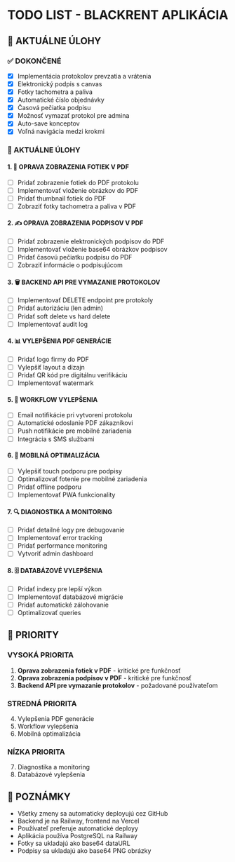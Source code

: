 # TODO LIST - BLACKRENT APLIKÁCIA

## 🚀 AKTUÁLNE ÚLOHY

### ✅ DOKONČENÉ
- [x] Implementácia protokolov prevzatia a vrátenia
- [x] Elektronický podpis s canvas
- [x] Fotky tachometra a paliva
- [x] Automatické číslo objednávky
- [x] Časová pečiatka podpisu
- [x] Možnosť vymazať protokol pre admina
- [x] Auto-save konceptov
- [x] Voľná navigácia medzi krokmi

### 🔧 AKTUÁLNE ÚLOHY

#### 1. 📸 OPRAVA ZOBRAZENIA FOTIEK V PDF
- [ ] Pridať zobrazenie fotiek do PDF protokolu
- [ ] Implementovať vloženie obrázkov do PDF
- [ ] Pridať thumbnail fotiek do PDF
- [ ] Zobraziť fotky tachometra a paliva v PDF

#### 2. ✍️ OPRAVA ZOBRAZENIA PODPISOV V PDF
- [ ] Pridať zobrazenie elektronických podpisov do PDF
- [ ] Implementovať vloženie base64 obrázkov podpisov
- [ ] Pridať časovú pečiatku podpisu do PDF
- [ ] Zobraziť informácie o podpisujúcom

#### 3. 🗑️ BACKEND API PRE VYMAZANIE PROTOKOLOV
- [ ] Implementovať DELETE endpoint pre protokoly
- [ ] Pridať autorizáciu (len admin)
- [ ] Pridať soft delete vs hard delete
- [ ] Implementovať audit log

#### 4. 📊 VYLEPŠENIA PDF GENERÁCIE
- [ ] Pridať logo firmy do PDF
- [ ] Vylepšiť layout a dizajn
- [ ] Pridať QR kód pre digitálnu verifikáciu
- [ ] Implementovať watermark

#### 5. 🔄 WORKFLOW VYLEPŠENIA
- [ ] Email notifikácie pri vytvorení protokolu
- [ ] Automatické odoslanie PDF zákazníkovi
- [ ] Push notifikácie pre mobilné zariadenia
- [ ] Integrácia s SMS službami

#### 6. 📱 MOBILNÁ OPTIMALIZÁCIA
- [ ] Vylepšiť touch podporu pre podpisy
- [ ] Optimalizovať fotenie pre mobilné zariadenia
- [ ] Pridať offline podporu
- [ ] Implementovať PWA funkcionality

#### 7. 🔍 DIAGNOSTIKA A MONITORING
- [ ] Pridať detailné logy pre debugovanie
- [ ] Implementovať error tracking
- [ ] Pridať performance monitoring
- [ ] Vytvoriť admin dashboard

#### 8. 🗄️ DATABÁZOVÉ VYLEPŠENIA
- [ ] Pridať indexy pre lepší výkon
- [ ] Implementovať databázové migrácie
- [ ] Pridať automatické zálohovanie
- [ ] Optimalizovať queries

## 🎯 PRIORITY

### VYSOKÁ PRIORITA
1. **Oprava zobrazenia fotiek v PDF** - kritické pre funkčnosť
2. **Oprava zobrazenia podpisov v PDF** - kritické pre funkčnosť
3. **Backend API pre vymazanie protokolov** - požadované používateľom

### STREDNÁ PRIORITA
4. Vylepšenia PDF generácie
5. Workflow vylepšenia
6. Mobilná optimalizácia

### NÍZKA PRIORITA
7. Diagnostika a monitoring
8. Databázové vylepšenia

## 📝 POZNÁMKY

- Všetky zmeny sa automaticky deployujú cez GitHub
- Backend je na Railway, frontend na Vercel
- Používateľ preferuje automatické deployy
- Aplikácia používa PostgreSQL na Railway
- Fotky sa ukladajú ako base64 dataURL
- Podpisy sa ukladajú ako base64 PNG obrázky 